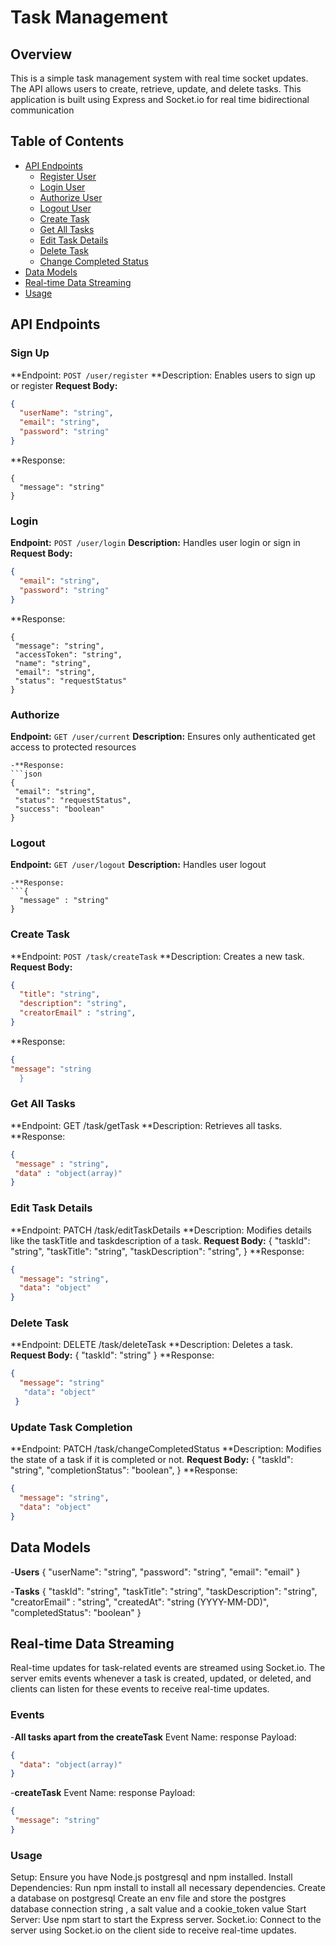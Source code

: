 # Task Management

## Overview

This is a simple task management system with real time socket updates. The API allows users to create, retrieve, update, and delete tasks. This application is built using Express and Socket.io for real time bidirectional communication

## Table of Contents

- [API Endpoints](#api-endpoints)
  - [Register User](#register)
  - [Login User](#login)
  - [Authorize User](#current)
  - [Logout User](#logout)
  - [Create Task](#create-task)
  - [Get All Tasks](#get-all-tasks)
  - [Edit Task Details](#edit-task-details)
  - [Delete Task](#delete-task)
  - [Change Completed Status](#change-completed-status)
- [Data Models](#data-models)
- [Real-time Data Streaming](#real-time-data-streaming)
- [Usage](#usage)


## API Endpoints


### Sign Up
 **Endpoint: `POST /user/register`
**Description: Enables users to sign up or register
**Request Body:**
```json
{
  "userName": "string",
  "email": "string",
  "password": "string"
}
```
**Response: 
```
{
  "message": "string"
}
```


### Login
**Endpoint:** `POST /user/login`
**Description:** Handles user login or sign in 
**Request Body:**
```json
{
  "email": "string",
  "password": "string"
}
```
**Response: 
```
{
 "message": "string",
 "accessToken": "string",
 "name": "string",
 "email": "string",
 "status": "requestStatus"
}
```

### Authorize
**Endpoint:** `GET /user/current`
**Description:** Ensures only authenticated get access to protected resources
```
-**Response: 
```json
{
 "email": "string",
 "status": "requestStatus",
 "success": "boolean"
}
```

### Logout
**Endpoint:** `GET /user/logout`
**Description:** Handles user logout
```
-**Response: 
```{
  "message" : "string"
}
```



### Create Task
**Endpoint: `POST /task/createTask`
**Description: Creates a new task.
**Request Body:**
  ```json
  {
    "title": "string",
    "description": "string",
    "creatorEmail" : "string",
  }
   ```
  **Response:
  ``` json
  {
  "message": "string
    }
  ```


 ### Get All Tasks
**Endpoint: GET /task/getTask
**Description: Retrieves all tasks.
**Response: 
```json
{
 "message" : "string",
 "data" : "object(array)"
}
```

### Edit Task Details
**Endpoint: PATCH /task/editTaskDetails
**Description: Modifies details like the taskTitle and taskdescription of a task.
**Request Body:**
{
  "taskId": "string",
  "taskTitle": "string",
  "taskDescription": "string",
}
**Response:
```json
{
  "message": "string",
  "data": "object"
}
```


### Delete Task
**Endpoint: DELETE /task/deleteTask
**Description: Deletes a task.
**Request Body:**
{
  "taskId": "string"
}
**Response:
```json
{
  "message": "string"
   "data": "object"
 }
```

### Update Task Completion
**Endpoint: PATCH /task/changeCompletedStatus
**Description: Modifies the state of a task if it is completed or not.
**Request Body:**
{
  "taskId": "string",
 "completionStatus": "boolean",
}
**Response:
```json
{
  "message": "string",
  "data": "object"
}
```






## Data Models

-**Users** 
{
  "userName": "string",
  "password": "string",
  "email": "email"
}



-**Tasks** 
{
  "taskId": "string",
  "taskTitle": "string",
  "taskDescription": "string",
  "creatorEmail" : "string",
  "createdAt": "string (YYYY-MM-DD)",
  "completedStatus": "boolean"
}







## Real-time Data Streaming
Real-time updates for task-related events are streamed using Socket.io. The server emits events whenever a task is created, updated, or deleted, and clients can listen for these events to receive real-time updates.


### Events
  -**All tasks apart from the createTask**
Event Name: response
Payload: 
```json
{
  "data": "object(array)"
}
```

 -**createTask**
 Event Name: response
 Payload: 
 ```json
{
  "message": "string"
}
```





### Usage
Setup: Ensure you have Node.js postgresql and npm installed.
Install Dependencies: Run npm install to install all necessary dependencies.
Create a database on postgresql
Create an env file and store the postgres database connection string , a salt value and a cookie_token value
Start Server: Use npm start to start the Express server.
Socket.io: Connect to the server using Socket.io on the client side to receive real-time updates.




